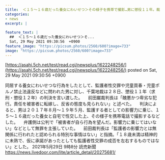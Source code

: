 ```yaml
---
title:  ＜１５〜１６歳だった養女にわいせつ＞その様子を携帯で撮影…男に懲役１１年。裁判長「醜悪かつ卑劣な犯行」  
categories:
- news
excerpt: |
  
feature_text: |
  ##  ＜１５〜１６歳だった養女にわいせつ＞そ...
  Sat, 29 May 2021 09:30:56  +0900
feature_image: "https://picsum.photos/2560/600?image=733"
image: "https://picsum.photos/2560/600?image=733"
---
```


[https://asahi.5ch.net/test/read.cgi/newsplus/1622248256/](https://asahi.5ch.net/test/read.cgi/newsplus/1622248256/)
posted on Sat, 29 May 2021 09:30:56  +0900

<!--more-->

同居する養女にわいせつな行為をしたとして、監護者性交罪や児童買春・児童ポルノ禁止法違反などに問われた男に対し、千葉地裁は２８日、懲役１１年（求刑・懲役１２年）の判決を言い渡した。 　前田巌裁判長は「醜悪かつ卑劣な犯行。責任を被害者に転嫁し、反省の態度も見られない」と述べた。 　判決によると、男は２０１７年８月〜１９年５月、監護する者としての影響力に乗じ、１５〜１６歳だった養女と自宅で性交した上、その様子を携帯電話で撮影するなどした。 　弁護側は公判で「被害者が自ら行為を望んだ。影響力に乗じてはいない」などとして無罪を主張していた。 　前田裁判長は「監護者の影響力とは無関係に行われたと認められる特別な事情はない」と指摘。「１８歳未満は精神的に未熟で、仮に承諾があったとしても監護者性交罪の成否を左右するものではない」とした。 2021年5月29日 9時8分 読売新聞 https://news.livedoor.com/lite/article_detail/20275681/
